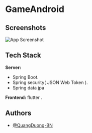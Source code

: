 # GameAndroid
## Screenshots

![App Screenshot](https://giadinh.mediacdn.vn/296230595582509056/2022/2/28/ly-tham-1-16460167959361875529123.jpg)

## Tech Stack

**Server:** 
  - Spring Boot.
  - Spring security( JSON Web Token ).
  - Spring data jpa

**Frontend:** flutter .

## Authors

- [@QuangDuong-BN](https://www.github.com/octokatherine)
  
